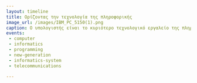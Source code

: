 ```yaml
---
layout: timeline
title: Ορίζοντας την τεχνολογία της πληροφορικής
image_url: /images/IBM_PC_5150(1).png
caption: Ο υπολογιστής είναι το κυριότερο τεχνολογικό εργαλείο της πληροφορικής. Ως επιστήμη, μελετά τη λειτουργία του, τους περιορισμούς του, την κατασκευή του, τον προγραμματισμό του και τις μεθόδους βέλτιστης αξιοποίησής του.
events: 
 - computer
 - informatics
 - programming
 - new-generation
 - informatics-system
 - telecommunications
  
---
```

